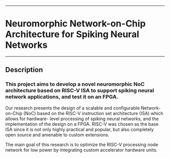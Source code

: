 ___
# Neuromorphic Network-on-Chip Architecture for Spiking Neural Networks
___

## Description

### This project aims to develop a novel neuromorphic NoC architecture based on RISC-V ISA to support spiking neural network applications, and test it on an FPGA.


Our research presents the design of a scalable and configurable Network-on-Chip (NoC) based on the RISC-V instruction set architecture (ISA) which allows for hardware- level processing of spiking neural networks, and the implementation of the design on a FPGA. RISC-V was chosen as the base ISA since it is not only highly practical and popular, but also completely open source and amenable to custom extensions.

The main goal of this research is to optimize the RISC-V processing node network for low power by integrating custom accelerator hardware units.
